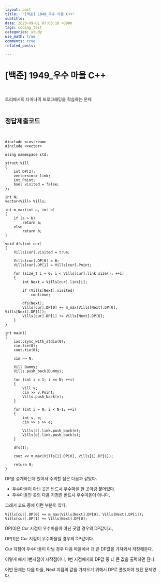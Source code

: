 ```yaml
---
layout: post
title:  "[백준] 1949_우수 마을 C++"
subtitle:   
date: 2023-09-01 07:03:18 +0900
tags: coding_test
categories: study
use_math: true
comments: true
related_posts:

---
```


# [백준] 1949_우수 마을 C++<br/>
<br/>

트리에서의 다이나믹 프로그래밍을 학습하는 문제<br/>
<br/>

## 정답제출코드<br/>
<br/>

```
#include <iostream>
#include <vector>

using namespace std;

struct Vill
{
    int DP[2];
    vector<int> link;
    int Point;
    bool visited = false;
};

int N;
vector<Vill> Vills;

int m_max(int a, int b)
{
    if (a > b)
        return a;
    else
        return b;
}

void dfs(int cur)
{
    Vills[cur].visited = true;

    Vills[cur].DP[0] = 0;
    Vills[cur].DP[1] = Vills[cur].Point;

    for (size_t i = 0; i < Vills[cur].link.size(); ++i)
    {
        int Next = Vills[cur].link[i];
        
        if (Vills[Next].visited)
            continue;
        
        dfs(Next);
        Vills[cur].DP[0] += m_max(Vills[Next].DP[0], Vills[Next].DP[1]);
        Vills[cur].DP[1] += Vills[Next].DP[0];
    }
}

int main()
{
    ios::sync_with_stdio(0);
    cin.tie(0);
    cout.tie(0);

    cin >> N;

    Vill Dummy;
    Vills.push_back(Dummy);

    for (int i = 1; i <= N; ++i)
    {
        Vill v;
        cin >> v.Point;
        Vills.push_back(v);
    }

    for (int i = 0; i < N-1; ++i)
    {
        int s, e;
        cin >> s >> e;

        Vills[s].link.push_back(e);
        Vills[e].link.push_back(s);
    }

    dfs(1);

    cout << m_max(Vills[1].DP[0], Vills[1].DP[1]);

    return 0;
}
```

DP를 설계하는데 있어서 주의할 점은 다음과 같았다.<br/>

- 우수마을이 아닌 곳은 반드시 우수마을 한 곳이랑 붙어있다.
- 우수마을인 곳의 다음 지점은 반드시 우수마을이 아니다.

그래서 코드 중에 이런 부분이 있다.

```
Vills[cur].DP[0] += m_max(Vills[Next].DP[0], Vills[Next].DP[1]);
Vills[cur].DP[1] += Vills[Next].DP[0];
```

DP[0]은 Cur 지점이 우수마을이 아닌 곳일 경우의 DP값이고,<br/>

DP[1]은 Cur 지점이 우수마을일 경우의 DP값이다.<br/>

Cur 지점이 우수마을이 아닐 경우 다음 마을에서 더 큰 DP값을 가져와서 저장해둔다.<br/>

이렇게 해서 1번지점이 시작점이니, 1번 지점에서의 DP값 중 더 큰 값을 출력하면 된다.<br/>

이번 문제는 다음 마을, Next 지점의 값을 가져오기 위해서 DP로 풀었어야 했던 문제였다.<br/>

